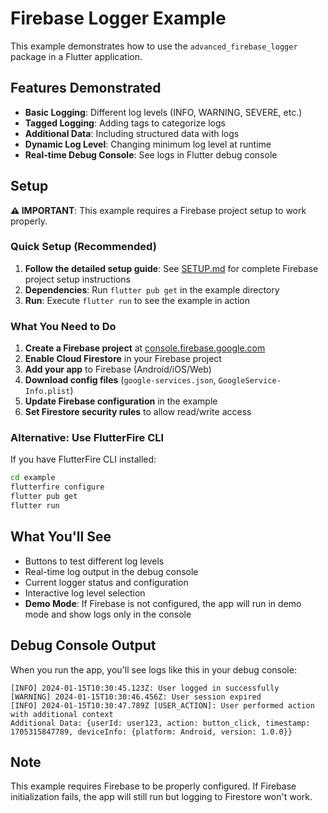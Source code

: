 # Firebase Logger Example

This example demonstrates how to use the `advanced_firebase_logger` package in a Flutter application.

## Features Demonstrated

- **Basic Logging**: Different log levels (INFO, WARNING, SEVERE, etc.)
- **Tagged Logging**: Adding tags to categorize logs
- **Additional Data**: Including structured data with logs
- **Dynamic Log Level**: Changing minimum log level at runtime
- **Real-time Debug Console**: See logs in Flutter debug console

## Setup

**⚠️ IMPORTANT**: This example requires a Firebase project setup to work properly.

### Quick Setup (Recommended)

1. **Follow the detailed setup guide**: See [SETUP.md](SETUP.md) for complete Firebase project setup instructions
2. **Dependencies**: Run `flutter pub get` in the example directory
3. **Run**: Execute `flutter run` to see the example in action

### What You Need to Do

1. **Create a Firebase project** at [console.firebase.google.com](https://console.firebase.google.com/)
2. **Enable Cloud Firestore** in your Firebase project
3. **Add your app** to Firebase (Android/iOS/Web)
4. **Download config files** (`google-services.json`, `GoogleService-Info.plist`)
5. **Update Firebase configuration** in the example
6. **Set Firestore security rules** to allow read/write access

### Alternative: Use FlutterFire CLI

If you have FlutterFire CLI installed:
```bash
cd example
flutterfire configure
flutter pub get
flutter run
```

## What You'll See

- Buttons to test different log levels
- Real-time log output in the debug console
- Current logger status and configuration
- Interactive log level selection
- **Demo Mode**: If Firebase is not configured, the app will run in demo mode and show logs only in the console

## Debug Console Output

When you run the app, you'll see logs like this in your debug console:

```
[INFO] 2024-01-15T10:30:45.123Z: User logged in successfully
[WARNING] 2024-01-15T10:30:46.456Z: User session expired
[INFO] 2024-01-15T10:30:47.789Z [USER_ACTION]: User performed action with additional context
Additional Data: {userId: user123, action: button_click, timestamp: 1705315847789, deviceInfo: {platform: Android, version: 1.0.0}}
```

## Note

This example requires Firebase to be properly configured. If Firebase initialization fails, the app will still run but logging to Firestore won't work.
